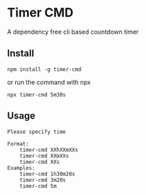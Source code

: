 # Timer CMD

A dependency free cli based countdown timer

## Install

```
npm install -g timer-cmd
```

or run the command with npx

```
npx timer-cmd 5m30s
```

## Usage

```
Please specify time

Format:
	timer-cmd XXhXXmXXs
	timer-cmd XXmXXs
	timer-cmd XXs
Examples:
	timer-cmd 1h30m20s
	timer-cmd 3m20s
	timer-cmd 5m
```
